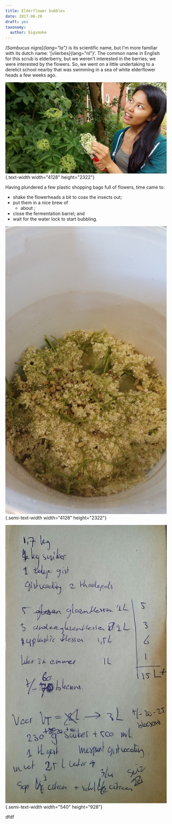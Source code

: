 ```yaml
---
title: Elderflower bubbles
date: 2017-06-28
draft: yes
taxonomy:
  author: bigsmoke
---
```


_[Sambucus nigra]{lang="la"}_ is its scientific name, but I'm more familiar with its dutch name: ‘[vlierbes]{lang="nl"}’. The common name in English for this scrub is elderberry, but we weren't interested in the berries; we were interested by the flowers. So, we went on a little undertaking to a derelict school nearby that was swimming in a sea of white elderflower heads a few weeks ago.

![Marilisa is ogling those delicious, sweet-scented elderflowers, wondering which one to sever from its branch next.](Groningen_2017-06-04_Picking_elder_flowerheads_5.jpg){.text-width width="4128" height="2322"}

Having plundered a few plastic shopping bags full of flowers, time came to:

* shake the flowerheads a bit to coax the insects out;
* put them in a nice brew of
    * about ;
* close the fermentation barrel; and
* wait for the water lock to start bubbling.

![A look down the barrel](Groningen_2017-06-04_Elder_flower_brew_in_bucket_3.jpg){.semi-text-width width="4128" height="2322"}

![ddfdf](Groningen_2017-06-25_Post-hoc_notes_by_Marilisa.jpg){.semi-text-width width="540" height="928"}

dfdf
